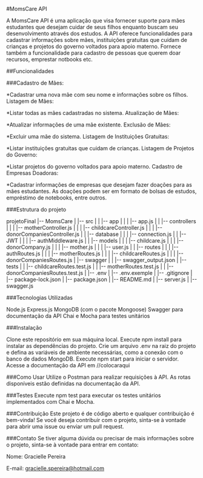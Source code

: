 #MomsCare API

A MomsCare API é uma aplicação que visa fornecer suporte para mães estudantes que desejam cuidar de seus filhos enquanto buscam seu desenvolvimento através dos estudos. A API oferece funcionalidades para cadastrar informações sobre mães, instituições gratuitas que cuidam de crianças e projetos do governo voltados para apoio materno. Fornece também a funcionalidade para cadastro de pessoas que querem doar recursos, emprestar notbooks etc.

##Funcionalidades

###Cadastro de Mães:

*Cadastrar uma nova mãe com seu nome e informações sobre os filhos. Listagem de Mães:

*Listar todas as mães cadastradas no sistema. Atualização de Mães:

*Atualizar informações de uma mãe existente. Exclusão de Mães:

*Excluir uma mãe do sistema. Listagem de Instituições Gratuitas:

*Listar instituições gratuitas que cuidam de crianças. Listagem de Projetos do Governo:

*Listar projetos do governo voltados para apoio materno. Cadastro de Empresas Doadoras:

*Cadastrar informações de empresas que desejam fazer doações para as mães estudantes. As doações podem ser em formato de bolsas de estudos, empréstimo de notebooks, entre outros.

###Estrutura do projeto

projetoFinal
|-- MomsCare 
| |-- src 
| | |-- app 
| | | |-- app.js 
| | |-- controllers 
| | | |-- motherController.js 
| | | |-- childcareController.js 
| | | |-- donorCompaniesController.js 
| | |-- database 
| | | |-- connection.js 
| | |-- JWT 
| | | |-- authMiddleware.js 
| | |-- models 
| | | |-- childcare.js 
| | | |-- donorCompany.js 
| | | |-- mother.js 
| | | |-- user.js 
| | |-- routes 
| | | |-- authRoutes.js 
| | | |-- motherRoutes.js 
| | | |-- childcareRoutes.js 
| | | |-- donorCompaniesRoutes.js 
| |-- swagger 
| | |-- swagger_output.json 
| |-- tests 
| | |-- childcareRoutes.test.js 
| | |-- motherRoutes.test.js 
| | |-- donorCompaniesRoutes.test.js 
| |-- .env 
| |-- .env.exemple 
| |-- .gitignore 
| |-- package-lock.json 
| |-- package.json 
| |-- README.md 
| |-- server.js 
| |-- swagger.js

###Tecnologias Utilizadas

Node.js Express.js MongoDB (com o pacote Mongoose) Swagger para documentação da API Chai e Mocha para testes unitários

###Instalação

Clone este repositório em sua máquina local. Execute npm install para instalar as dependências do projeto. Crie um arquivo .env na raiz do projeto e defina as variáveis de ambiente necessárias, como a conexão com o banco de dados MongoDB. Execute npm start para iniciar o servidor. Acesse a documentação da API em //colocaraqui

###Como Usar Utilize o Postman para realizar requisições à API. As rotas disponíveis estão definidas na documentação da API.

###Testes Execute npm test para executar os testes unitários implementados com Chai e Mocha.

###Contribuição Este projeto é de código aberto e qualquer contribuição é bem-vinda! Se você deseja contribuir com o projeto, sinta-se à vontade para abrir uma issue ou enviar um pull request.

###Contato Se tiver alguma dúvida ou precisar de mais informações sobre o projeto, sinta-se à vontade para entrar em contato:

Nome: Gracielle Pereira

E-mail: gracielle.spereira@hotmail.com